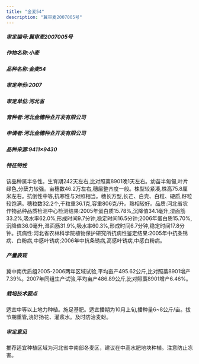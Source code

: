 ```yaml
---
title: "金麦54"
description: "冀审麦2007005号"
---
```

##### 审定编号:冀审麦2007005号

##### 作物名称:小麦

##### 品种名称:金麦54

##### 审定年份:2007

##### 审定单位:河北省

##### 育种者:河北金穗种业开发有限公司

##### 申请者:河北金穗种业开发有限公司

##### 品种来源:9411×9430

##### 特征特性
该品种属半冬性。生育期242天左右,比对照藁8901晚1天左右。幼苗半匍匐,叶片绿色,分蘖力较强。亩穗数46.2万左右,穗层整齐度一般。株型较紧凑,株高75.8厘米左右。抗倒性中等,抗寒性与对照相当。穗长方型,长芒、白壳、白粒、硬质,籽粒较饱满。穗粒数32.2个,千粒重36.1克,容重806克/升。熟相较好。品质:河北省农作物品种品质检测中心检测结果:2005年蛋白质15.78%,沉降值34.1毫升,湿面筋33.2%,吸水率62.0%,形成时间9.7分钟,稳定时间16.5分钟;2006年蛋白质15.70%,沉降值36.0毫升,湿面筋31.9%,吸水率60.3%,形成时间6.7分钟,稳定时间17.8分钟。抗病性:河北省农林科学院植物保护研究所抗病性鉴定结果:2005年中抗条锈病、白粉病,中感叶锈病;2006年中抗条锈病,高感叶锈病,中感白粉病。

##### 产量表现
冀中南优质组2005-2006两年区域试验,平均亩产495.62公斤,比对照藁8901增产7.39%。2007年同组生产试验,平均亩产486.89公斤,比对照藁8901增产6.46%。

##### 栽培技术要点
适宜中等以上地力种植。施足基肥。适宜播期为10月上旬,播种量6~8公斤/亩。拔节期重管,浇好扬花、灌浆水。及时防治麦蚜。

##### 审定意见
推荐适宜种植区域为河北省中南部冬麦区，建议在中高水肥地块种植。注意防止冻害。
